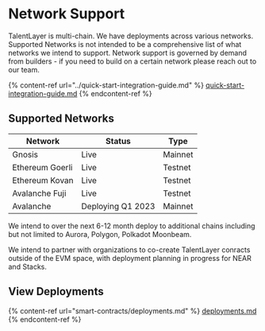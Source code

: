 # Network Support

TalentLayer is multi-chain. We have deployments across various networks. Supported Networks is not intended to be a comprehensive list of what networks we intend to support. Network support is governed by demand from builders - if you need to build on a certain network please reach out to our team.&#x20;

{% content-ref url="../quick-start-integration-guide.md" %}
[quick-start-integration-guide.md](../quick-start-integration-guide.md)
{% endcontent-ref %}

## Supported Networks&#x20;

| Network         | Status            | Type    |
| --------------- | ----------------- | ------- |
| Gnosis          | Live              | Mainnet |
| Ethereum Goerli | Live              | Testnet |
| Ethereum Kovan  | Live              | Testnet |
| Avalanche Fuji  | Live              | Testnet |
| Avalanche       | Deploying Q1 2023 | Mainnet |

We intend to over the next 6-12 month deploy to additional chains including but not limited to Aurora, Polygon, Polkadot Moonbeam.&#x20;

We intend to partner with organizations to co-create TalentLayer conracts outside of the EVM space, with deployment planning in progress for NEAR and Stacks.&#x20;

## View Deployments

{% content-ref url="smart-contracts/deployments.md" %}
[deployments.md](smart-contracts/deployments.md)
{% endcontent-ref %}
